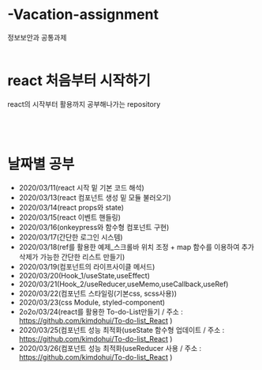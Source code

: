 # -Vacation-assignment

정보보안과 공통과제
<br><br>

# react 처음부터 시작하기

react의 시작부터 활용까지 공부해나가는 repository
<br><br><br><br>

# 날짜별 공부

- 2020/03/11(react 시작 밑 기본 코드 해석)
- 2020/03/13(react 컴포넌트 생성 밑 모듈 불러오기)
- 2020/03/14(react props와 state)
- 2020/03/15(react 이벤트 핸들링)
- 2020/03/16(onkeypress와 함수형 컴포넌트 구현)
- 2020/03/17(간단한 로그인 시스템)
- 2020/03/18(ref를 활용한 예제\_스크롤바 위치 조정 + map 함수를 이용하여 추가 삭제가 가능한 간단한 리스트 만들기)
- 2020/03/19(컴포넌트의 라이프사이클 메서드)
- 2020/03/20(Hook_1/useState,useEffect)
- 2020/03/21(Hook_2/useReducer,useMemo,useCallback,useRef)
- 2020/03/22(컴포넌트 스타일링(기본css, scss사용))
- 2020/03/23(css Module, styled-component)
- 2o2o/03/24(react를 활용한 To-do-List만들기 / 주소 : https://github.com/kimdohui/To-do-list_React )
- 2020/03/25(컴포넌트 성능 최적화(useState 함수형 업데이트  / 주소 : https://github.com/kimdohui/To-do-list_React )
- 2020/03/26(컴포넌트 성능 최적화(useReducer 사용  / 주소 : https://github.com/kimdohui/To-do-list_React )
